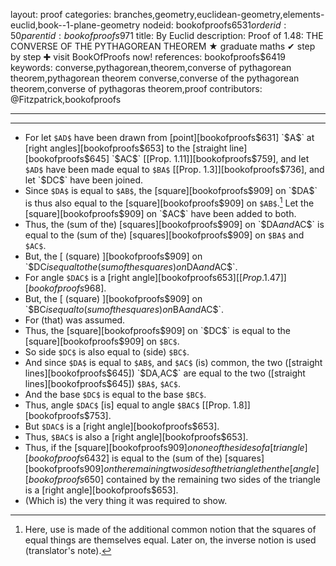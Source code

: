 layout: proof
categories: branches,geometry,euclidean-geometry,elements-euclid,book--1-plane-geometry
nodeid: bookofproofs$6531
orderid: 50
parentid: bookofproofs$971
title: By Euclid
description:  Proof of 1.48: THE CONVERSE OF THE PYTHAGOREAN THEOREM &#9733; graduate maths &#10004; step by step &#10010; visit BookOfProofs now!
references: bookofproofs$6419
keywords: converse,pythagorean,theorem,converse of pythagorean theorem,pythagorean theorem converse,converse of the pythagorean theorem,converse of pythagoras theorem,proof
contributors: @Fitzpatrick,bookofproofs

---


---



* For let `$AD$` have been drawn from [point][bookofproofs$631] `$A$` at [right angles][bookofproofs$653] to the [straight line][bookofproofs$645] `$AC$` [[Prop. 1.11]][bookofproofs$759], and let `$AD$` have been made equal to `$BA$` [[Prop. 1.3]][bookofproofs$736], and let `$DC$` have been joined.
* Since `$DA$` is equal to `$AB$`, the [square][bookofproofs$909] on `$DA$` is thus also equal to the [square][bookofproofs$909] on `$AB$`.[^1] Let the [square][bookofproofs$909] on `$AC$` have been added to both.
* Thus, the (sum of the) [squares][bookofproofs$909] on `$DA$` and `$AC$` is equal to the (sum of the) [squares][bookofproofs$909] on `$BA$` and `$AC$`.
* But, the [ (square) ][bookofproofs$909] on `$DC$` is equal to the (sum of the squares) on `$DA$` and `$AC$`.
* For angle `$DAC$` is a [right angle][bookofproofs$653] [[Prop. 1.47]][bookofproofs$968].
* But, the [ (square) ][bookofproofs$909] on `$BC$` is equal to (sum of the squares) on `$BA$` and `$AC$`.
* For (that) was assumed.
* Thus, the [square][bookofproofs$909] on `$DC$` is equal to the [square][bookofproofs$909] on `$BC$`.
* So side `$DC$` is also equal to (side) `$BC$`.
* And since `$DA$` is equal to `$AB$`, and `$AC$` (is) common, the two ([straight lines][bookofproofs$645]) `$DA$`, `$AC$` are equal to the two ([straight lines][bookofproofs$645]) `$BA$`, `$AC$`.
* And the base `$DC$` is equal to the base `$BC$`.
* Thus, angle `$DAC$` [is] equal to angle `$BAC$` [[Prop. 1.8]][bookofproofs$753].
* But `$DAC$` is a [right angle][bookofproofs$653].
* Thus, `$BAC$` is also a [right angle][bookofproofs$653].
* Thus, if the [square][bookofproofs$909] on one of the sides of a [triangle][bookofproofs$6432] is equal to the (sum of the) [squares][bookofproofs$909] on the remaining two sides of the triangle then the [angle][bookofproofs$650] contained by the remaining two sides of the triangle is a [right angle][bookofproofs$653].
* (Which is) the very thing it was required to show.

[^1]: Here, use is made of the additional common notion that the squares of equal things are themselves equal. Later on, the inverse notion is used (translator's note).
